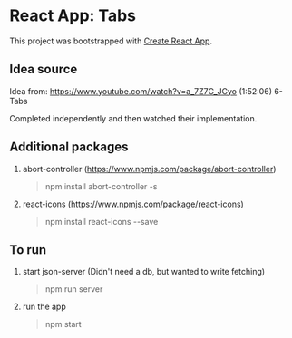 # React App: Tabs

This project was bootstrapped with [Create React App](https://github.com/facebook/create-react-app).

## Idea source
Idea from:
https://www.youtube.com/watch?v=a_7Z7C_JCyo
(1:52:06) 6-Tabs

Completed independently and then watched their implementation.

## Additional packages
1. abort-controller (https://www.npmjs.com/package/abort-controller)
    > npm install abort-controller -s

2. react-icons (https://www.npmjs.com/package/react-icons)
    > npm install react-icons --save

## To run
1. start json-server (Didn't need a db, but wanted to write fetching)
    > npm run server

2. run the app
    > npm start